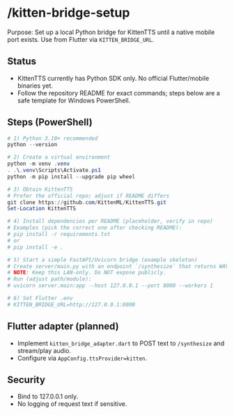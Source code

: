 # /kitten-bridge-setup

Purpose: Set up a local Python bridge for KittenTTS until a native mobile port exists. Use from Flutter via `KITTEN_BRIDGE_URL`.

## Status
- KittenTTS currently has Python SDK only. No official Flutter/mobile binaries yet.
- Follow the repository README for exact commands; steps below are a safe template for Windows PowerShell.

## Steps (PowerShell)
```powershell
# 1) Python 3.10+ recommended
python --version

# 2) Create a virtual environment
python -m venv .venv
. .\.venv\Scripts\Activate.ps1
python -m pip install --upgrade pip wheel

# 3) Obtain KittenTTS
# Prefer the official repo; adjust if README differs
git clone https://github.com/KittenML/KittenTTS.git
Set-Location KittenTTS

# 4) Install dependencies per README (placeholder, verify in repo)
# Examples (pick the correct one after checking README):
# pip install -r requirements.txt
# or
# pip install -e .

# 5) Start a simple FastAPI/Uvicorn bridge (example skeleton)
# Create server/main.py with an endpoint `/synthesize` that returns WAV bytes.
# NOTE: Keep this LAN-only. Do NOT expose publicly.
# Run (adjust path/module):
# uvicorn server.main:app --host 127.0.0.1 --port 8000 --workers 1

# 6) Set Flutter .env
# KITTEN_BRIDGE_URL=http://127.0.0.1:8000
```

## Flutter adapter (planned)
- Implement `kitten_bridge_adapter.dart` to POST text to `/synthesize` and stream/play audio.
- Configure via `AppConfig.ttsProvider=kitten`.

## Security
- Bind to 127.0.0.1 only.
- No logging of request text if sensitive.
